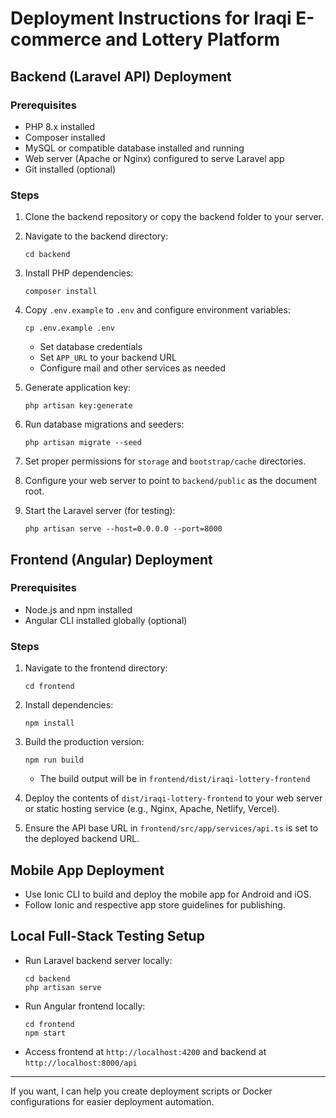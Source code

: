 # Deployment Instructions for Iraqi E-commerce and Lottery Platform

## Backend (Laravel API) Deployment

### Prerequisites
- PHP 8.x installed
- Composer installed
- MySQL or compatible database installed and running
- Web server (Apache or Nginx) configured to serve Laravel app
- Git installed (optional)

### Steps

1. Clone the backend repository or copy the backend folder to your server.

2. Navigate to the backend directory:
   ```
   cd backend
   ```

3. Install PHP dependencies:
   ```
   composer install
   ```

4. Copy `.env.example` to `.env` and configure environment variables:
   ```
   cp .env.example .env
   ```
   - Set database credentials
   - Set `APP_URL` to your backend URL
   - Configure mail and other services as needed

5. Generate application key:
   ```
   php artisan key:generate
   ```

6. Run database migrations and seeders:
   ```
   php artisan migrate --seed
   ```

7. Set proper permissions for `storage` and `bootstrap/cache` directories.

8. Configure your web server to point to `backend/public` as the document root.

9. Start the Laravel server (for testing):
   ```
   php artisan serve --host=0.0.0.0 --port=8000
   ```

## Frontend (Angular) Deployment

### Prerequisites
- Node.js and npm installed
- Angular CLI installed globally (optional)

### Steps

1. Navigate to the frontend directory:
   ```
   cd frontend
   ```

2. Install dependencies:
   ```
   npm install
   ```

3. Build the production version:
   ```
   npm run build
   ```
   - The build output will be in `frontend/dist/iraqi-lottery-frontend`

4. Deploy the contents of `dist/iraqi-lottery-frontend` to your web server or static hosting service (e.g., Nginx, Apache, Netlify, Vercel).

5. Ensure the API base URL in `frontend/src/app/services/api.ts` is set to the deployed backend URL.

## Mobile App Deployment

- Use Ionic CLI to build and deploy the mobile app for Android and iOS.
- Follow Ionic and respective app store guidelines for publishing.

## Local Full-Stack Testing Setup

- Run Laravel backend server locally:
  ```
  cd backend
  php artisan serve
  ```
- Run Angular frontend locally:
  ```
  cd frontend
  npm start
  ```
- Access frontend at `http://localhost:4200` and backend at `http://localhost:8000/api`

---

If you want, I can help you create deployment scripts or Docker configurations for easier deployment automation.

